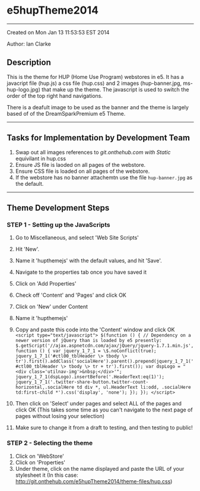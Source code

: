 # e5hupTheme2014
-----
Created on Mon Jan 13 11:53:53 EST 2014

Author: Ian Clarke
 
## Description
This is the theme for HUP (Home Use Program) webstores in e5. It has a javacript file (hup.js) a css file (hup.css) and 2 images (hup-banner.jpg, ms-hup-logo.jpg) that make up the theme. The javascript is used to switch the order of the top right hand navigations.

There is a deafult image to be used as the banner and the theme is largely based of of the DreamSparkPremium e5 Theme.


-----

## Tasks for Implementation by Development Team

1. Swap out all images references to *git.onthehub.com with* *Static* equivilant in hup.css
2. Ensure JS file is laoded on all pages of the webstore.
3. Ensure CSS file is loaded on all pages of the webstore.
4. If the webstore has no banner attachemtn use the file `hup-banner.jpg` as the default.

----- 

## Theme Development Steps

### STEP 1 - Setting up the JavaScripts
1. Go to Miscellaneous, and select 'Web Site Scripts'
2. Hit 'New'.
3. Name it 'hupthemejs' with the default values, and hit 'Save'.
4. Navigate to the properties tab once you have saved it 
5. Click on 'Add Properties' 
6. Check off 'Content' and 'Pages' and click OK
7. Click on 'New' under Content
8. Name it 'hupthemejs' 
9. Copy and paste this code into the 'Content' window and
click OK
`<script type="text/javascript"> $(function () { // Dependency on a newer version
of jQuery than is loaded by e5 presently:
$.getScript('//ajax.aspnetcdn.com/ajax/jQuery/jquery-1.7.1.min.js', function ()
{ var jquery_1_7_1 = \$.noConflict(true); jquery_1_7_1('#ctl00_tblHeader \>
tbody \>
tr').first().addClass('socialHere').parent().prepend(jquery_1_7_1('#ctl00_tblHeader
\> tbody \> tr + tr').first()); var dspLogo = "<div
class='utilnav-img'>&nbsp;</div>'";
jquery_1_7_1(dspLogo).insertBefore('.HeaderText:eq(1)');
jquery_1_7_1('.twitter-share-button.twitter-count-horizontal,.socialHere td div
*, ul.HeaderText li:odd, .socialHere td:first-child *').css('display', 'none');
}); }); </script>`


10. Then click on 'Select' under pages and select ALL of the pages and click OK
    (This takes some time as you can't navigate to the next page of pages
    without losing your selection)
11. Make sure to change it from a draft to
    testing, and then testing to public!

### STEP 2 - Selecting the theme 
1. Click on 'WebStore'
2. Click on 'Properties'
3. Under theme, click on the name displayed
and paste the URL of your stylesheet it  	(In this case:
http://git.onthehub.com/e5hupTheme2014/theme-files/hup.css)

